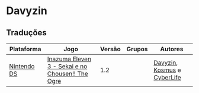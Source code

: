 # Davyzin

## Traduções

| Plataforma | Jogo | Versão | Grupos | Autores |
| ----------- | ----------- | ----------- | ----------- | ----------- |
| [Nintendo DS](../../traducoes/nintendo-ds/) | [Inazuma Eleven 3 - Sekai e no Chousen!! The Ogre](../../traducoes/nintendo-ds/inazuma-eleven-3-sekai-e-no-chousen-the-ogre_davyzin-kosmus-cyberlife/) | 1.2 |  | [Davyzin](../../autores/davyzin/), [Kosmus](../../autores/kosmus/) e [CyberLife](../../autores/cyberlife/) |